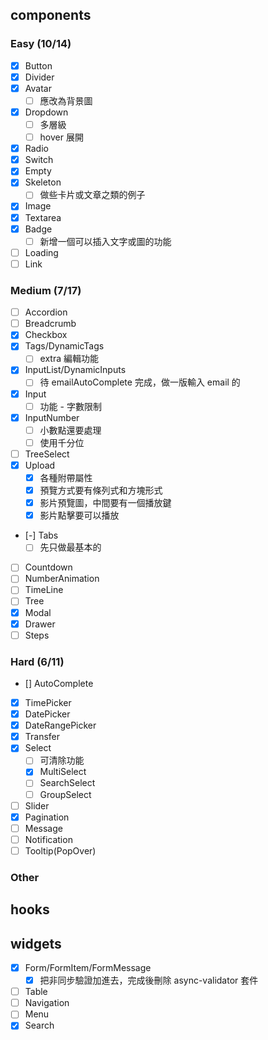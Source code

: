 ## components

### Easy (10/14)
- [x] Button
- [x] Divider
- [x] Avatar
  - [ ] 應改為背景圖
- [x] Dropdown
  - [ ] 多層級
  - [ ] hover 展開
- [x] Radio
- [x] Switch
- [x] Empty
- [x] Skeleton
  - [ ] 做些卡片或文章之類的例子
- [x] Image
- [x] Textarea
- [x] Badge
  - [ ] 新增一個可以插入文字或圖的功能
- [ ] Loading
- [ ] Link

### Medium (7/17)
- [ ] Accordion
- [ ] Breadcrumb
- [x] Checkbox
- [x] Tags/DynamicTags
  - [ ] extra 編輯功能
- [x] InputList/DynamicInputs
  - [ ] 待 emailAutoComplete 完成，做一版輸入 email 的
- [x] Input
  - [ ] 功能 - 字數限制
- [x] InputNumber
  - [ ] 小數點還要處理
  - [ ] 使用千分位
- [ ] TreeSelect
- [x] Upload
  - [x] 各種附帶屬性
  - [x] 預覽方式要有條列式和方塊形式
  - [x] 影片預覽圖，中間要有一個播放鍵
  - [x] 影片點擊要可以播放
- [-] Tabs
  - [ ] 先只做最基本的
- [ ] Countdown
- [ ] NumberAnimation
- [ ] TimeLine
- [ ] Tree
- [x] Modal
- [x] Drawer
- [ ] Steps

### Hard (6/11)
- [] AutoComplete
- [x] TimePicker
- [x] DatePicker
- [x] DateRangePicker
- [x] Transfer
- [x] Select
  - [ ] 可清除功能
  - [x] MultiSelect
  - [ ] SearchSelect
  - [ ] GroupSelect
- [ ] Slider
- [x] Pagination
- [ ] Message
- [ ] Notification
- [ ] Tooltip(PopOver)

### Other

## hooks

## widgets
- [x] Form/FormItem/FormMessage
  - [x] 把非同步驗證加進去，完成後刪除 async-validator 套件
- [ ] Table
- [ ] Navigation
- [ ] Menu
- [x] Search
